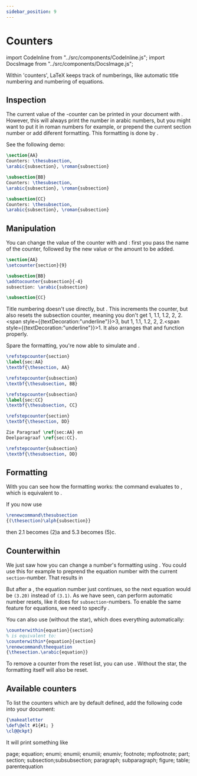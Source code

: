 ```yaml
---
sidebar_position: 9
---
```


# Counters

import CodeInline from "../src/components/CodeInline.js";
import DocsImage from "../src/components/DocsImage.js";

Within 'counters', LaTeX keeps track of numberings, like automatic title
numbering and numbering of equations.

## Inspection

<!-- **Inspection.**  -->
The current value of the <CodeInline code="subsection"/>-counter can be printed
in your document with <CodeInline code="\arabic{subsection}"/>. However, this will always print
the number in arabic numbers, but you might want to put it in roman numbers for example, or prepend
the current section number or add diferent formatting. This formatting is done by <CodeInline code="\thesubsection"/>.

See the following demo:

```latex
\section{AA}
Counters: \thesubsection,
\arabic{subsection}, \roman{subsection}

\subsection{BB}
Counters: \thesubsection,
\arabic{subsection}, \roman{subsection}

\subsection{CC}
Counters: \thesubsection,
\arabic{subsection}, \roman{subsection}
```

<DocsImage src="/assets/latex/counters/inspect-thesubsection.svg" pad />

## Manipulation

You can change the value of the counter with <CodeInline code="\setcounter"/>
and <CodeInline code="\addtocounter"/>: first you pass the name of the counter,
followed by the new value or the amount to be added.

<DocsImage src="/assets/latex/counters/manipulate-thesubsection.svg" pad />

```latex
\section{AA}
\setcounter{section}{9}

\subsection{BB}
\addtocounter{subsection}{-4}
subsection: \arabic{subsection}

\subsection{CC}
```

Title numbering doesn't use <CodeInline code="\addtocounter{section}{1}"/> directly,
but <CodeInline code="\refstepcounter"/>. This increments the counter, but also resets
the subsection counter, meaning you don't get 1, 1.1, 1.2, 2, 2.<span style={{textDecoration:"underline"}}>3</span>, but 1, 1.1, 1.2, 2, 2.<span style={{textDecoration:"underline"}}>1</span>.
It also arranges that <CodeInline code="\label"/> and <CodeInline code="\ref"/>
function properly.

Spare the formatting, you're now able to simulate <CodeInline code="\section"/>
and <CodeInline code="\subsection"/>.

<DocsImage src="/assets/latex/counters/manipulate-refstepcounter.svg" pad />

```latex
\refstepcounter{section}
\label{sec:AA}
\textbf{\thesection, AA}

\refstepcounter{subsection}
\textbf{\thesubsection, BB}

\refstepcounter{subsection}
\label{sec:CC}
\textbf{\thesubsection, CC}

\refstepcounter{section}
\textbf{\thesection, DD}

Zie Paragraaf \ref{sec:AA} en
Deelparagraaf \ref{sec:CC}.

\refstepcounter{subsection}
\textbf{\thesubsection, DD}
```

## Formatting

With <CodeInline code="\meaning\thesubsection"/> you can see how the formatting works:
the command <CodeInline code="\thesubsection"/> evaluates to <CodeInline code="\thesection.\@arabic\c@subsection"/>,
which is equivalent to <CodeInline code="\thesection.\arabic{subsection}"/>.

If you now use

```latex
\renewcommand\thesubsection
{(\thesection)\alph{subsection}}
```

then 2.1 becomes (2)a and 5.3 becomes (5)c.

## Counterwithin

We just saw how you can change a number's formatting using <CodeInline code="\renewcommand"/>.
You could use this for example to preprend the equation number with the current `section`-number. That
results in

<DocsImage src="/assets/latex/counters/counterwithin-equation.svg" pad />

But after a <CodeInline code="\section"/>, the equation number just continues, so the next
equation would be `(3.20)` instead of `(3.1)`. As we have seen, <CodeInline code="\refstepcounter"/>
can perform automatic number resets, like it does for `subsection`-numbers. To enable the
same feature for equations, we need to specify <CodeInline code="\counterwithin*{equation}{section}" />.

You can also use <CodeInline code="\counterwithin" /> (without the star), which
does everything automatically:

```latex
\counterwithin{equation}{section}
% is equivalent to:
\counterwithin*{equation}{section}
\renewcommand\theequation
{\thesection.\arabic{equation}}
```

To remove a counter from the reset list, you can use <CodeInline code="\counterwithout*"/>.
Without the star, the formatting itself will also be reset.

## Available counters

To list the counters which are by default defined, add the following code into
your document:

```latex
{\makeatletter
\def\@elt #1{#1; }
\cl@@ckpt}
```

It will print something like

page; equation; enumi; enumii; enumiii; enumiv; footnote; mpfootnote; part; section; subsection;subsubsection; paragraph; subparagraph; figure; table; parentequation
